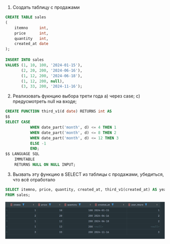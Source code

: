 1) Создать таблицу с продажами

```sql
CREATE TABLE sales
(
    itemno     int,
    price      int,
    quantity   int,
    created_at date
);

INSERT INTO sales
VALUES (1, 10, 100, '2024-01-15'),
       (2, 20, 200, '2024-06-16'),
       (1, 12, 200, '2024-06-18'),
       (1, 12, 200, null),
       (3, 33, 200, '2024-11-16');
```
2) Реализовать фукнцию выбора трети года
   a) через case;
   c) предусмотреть null на входе;

```sql
CREATE FUNCTION third_v1(d date) RETURNS int AS
$$
SELECT CASE
           WHEN date_part('month', d) <= 4 THEN 1
           WHEN date_part('month', d) <= 8 THEN 2
           WHEN date_part('month', d) <= 12 THEN 3
           ELSE -1
           END;
$$ LANGUAGE SQL
    IMMUTABLE
    RETURNS NULL ON NULL INPUT;
```

3) Вызвать эту функцию в SELECT из таблицы с продажами, убедиться, что всё отработало

```sql
SELECT itemno, price, quantity, created_at, third_v1(created_at) AS year_third
FROM sales;
```

![terminal screenshot](screenshot7_0.png)
